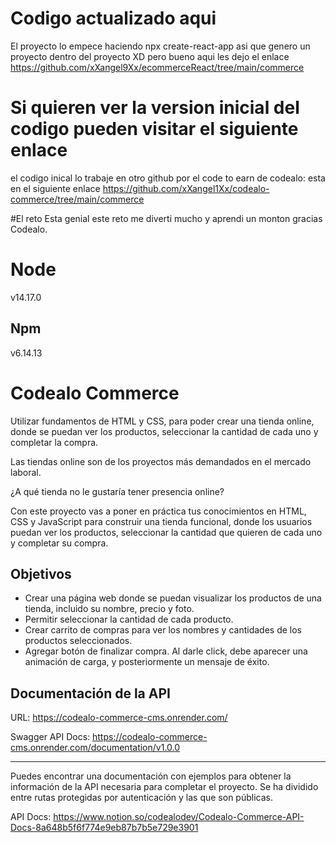 # Codigo actualizado aqui
El proyecto lo empece haciendo npx create-react-app  asi que genero un proyecto dentro del proyecto XD pero bueno aqui les dejo el enlace
https://github.com/xXangel9Xx/ecommerceReact/tree/main/commerce

# Si quieren ver la version inicial del codigo pueden visitar el siguiente enlace
el codigo inical lo trabaje en otro github por el code to earn de codealo: esta en el siguiente enlace https://github.com/xXangel1Xx/codealo-commerce/tree/main/commerce 





#El reto Esta genial este reto me diverti mucho y aprendi un monton gracias Codealo.

# Node 
v14.17.0
## Npm
v6.14.13

# Codealo Commerce

Utilizar fundamentos de HTML y CSS, para poder crear una tienda online, donde se puedan ver los productos, seleccionar la cantidad de cada uno y completar la compra.

Las tiendas online son de los proyectos más demandados en el mercado laboral.

¿A qué tienda no le gustaría tener presencia online?

Con este proyecto vas a poner en práctica tus conocimientos en HTML, CSS y JavaScript para construir una tienda funcional, donde los usuarios puedan ver los productos, seleccionar la cantidad que quieren de cada uno y completar su compra.

## Objetivos

- Crear una página web donde se puedan visualizar los productos de una tienda, incluido su nombre, precio y foto.
- Permitir seleccionar la cantidad de cada producto.
- Crear carrito de compras para ver los nombres y cantidades de los productos seleccionados.
- Agregar botón de finalizar compra. Al darle click, debe aparecer una animación de carga, y posteriormente un mensaje de éxito.

## Documentación de la API

URL: https://codealo-commerce-cms.onrender.com/

Swagger API Docs: https://codealo-commerce-cms.onrender.com/documentation/v1.0.0

---
Puedes encontrar una documentación con ejemplos para obtener la información de la API necesaria para completar el proyecto. Se ha dividido entre rutas protegidas por autenticación y las que son públicas.

API Docs: https://www.notion.so/codealodev/Codealo-Commerce-API-Docs-8a648b5f6f774e9eb87b7b5e729e3901
